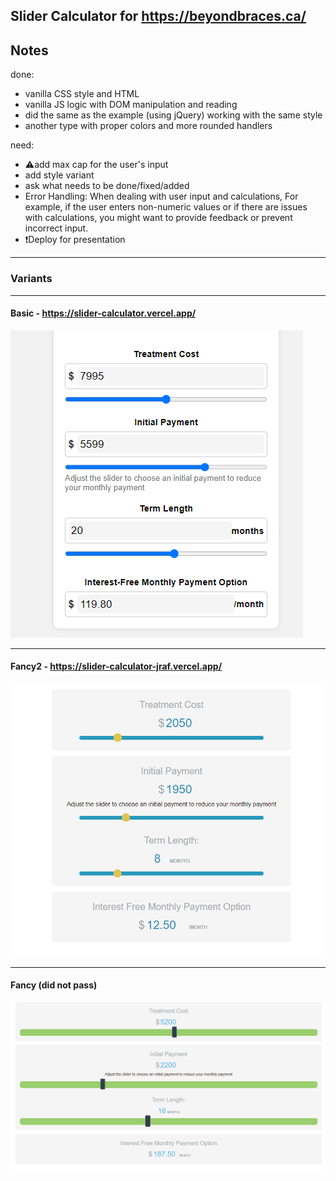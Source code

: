 ## Slider Calculator for https://beyondbraces.ca/

## Notes

done:
- vanilla CSS style and HTML
- vanilla JS logic with  DOM manipulation and reading
- did the same as the example (using jQuery) working with the same style
- another type with proper colors and more rounded handlers

need:
- ⚠️add max cap for the user's input 
- add style variant
- ask what needs to be done/fixed/added
- Error Handling: When dealing with user input and calculations,  For example, if the user enters non-numeric values or if there are issues with calculations, you might want to provide feedback or prevent incorrect input.
- ❗Deploy for presentation
___
### Variants
___
#### Basic - https://slider-calculator.vercel.app/
![](./docs/BasicStyle.png)
___
#### Fancy2 - https://slider-calculator-jraf.vercel.app/
![](./docs/Blue&Orange.png)

---
#### Fancy (did not pass)
![](./docs/jQueryStyle.png)
